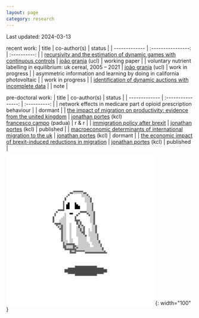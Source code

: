 ```yaml
---
layout: page
category: research
---
```


Last updated: 2024-03-13

recent work: 
|                                    title                                  |                         co-author(s)                   |                   status                       |
|                                -------------                              |                      :----------------:                |                :----------:                    |
| [recursivity and the estimation of dynamic games with continuous controls](https://github.com/gfrt0/gfrt0.github.io/raw/master/content/fg_dgs.pdf) | [joão granja](https://www.joaogranja.net/) (ucl) | working paper |
| voluntary nutrient labelling in equilibrium: uk cereal, 2005 – 2021 | [joão granja](https://www.joaogranja.net/) (ucl) | work in progress |
| asymmetric information and learning by doing in california photovoltaic | | work in progress |
| [identification of dynamic auctions with incomplete data](https://github.com/gfrt0/gfrt0.github.io/raw/master/content/note_jfp.pdf) | | note |


pre-doctoral work: 
|                                    title                                  |                         co-author(s)                   |                   status                       |
|                                -------------                              |                      :----------------:                |                :----------:                    |
| network effects in medicare part d opioid prescription behaviour | | dormant |
| [the impact of migration on productivity: evidence from the united kingdom](https://www.dropbox.com/s/qprg9qtue8gb1mc/draft2.pdf?dl=0) | [jonathan portes](https://www.kcl.ac.uk/people/professor-jonathan-portes) (kcl) <br> [francesco campo](https://sites.google.com/view/francescocampoecon/) (padua) | r & r |
| [immigration policy after brexit](https://beta.gov.wales/sites/default/files/2017-09/Brexit\%20and\%20Fair\%20Movement\%20of\%20People-\%28EN\%29main_WEB.pdf\#page=49) | [jonathan portes](https://www.kcl.ac.uk/people/professor-jonathan-portes) (kcl) | published |
| [macroeconomic determinants of international migration to the uk](https://www.econstor.eu/bitstream/10419/157923/1/GLO_DP_0069.pdf) | [jonathan portes](https://www.kcl.ac.uk/people/professor-jonathan-portes) (kcl) | dormant |
| [the economic impact of brexit-induced reductions in migration](https://academic.oup.com/oxrep/article/33/suppl_1/S31/3066076/The-economic-impact-of-Brexit-induced-reductions) | [jonathan portes](https://www.kcl.ac.uk/people/professor-jonathan-portes) (kcl) | published |

![ghost](https://github.com/gfrt0/gfrt0.github.io/raw/master/content/ghost.webp){: width="100" }
